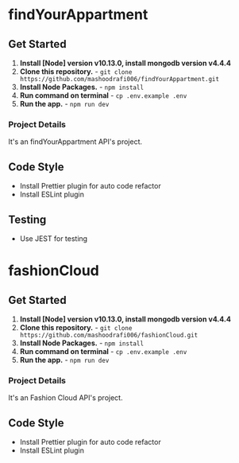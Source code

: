 # findYourAppartment

## Get Started

1. **Install [Node] version v10.13.0,  install mongodb version v4.4.4**
2. **Clone this repository.** - `git clone https://github.com/mashoodrafi006/findYourAppartment.git`
3. **Install Node Packages.** - `npm install`
4. **Run command on terminal** - `cp .env.example .env`
5. **Run the app.** - `npm run dev`

### Project Details

It's an findYourAppartment API's project.

## Code Style

-   Install Prettier plugin for auto code refactor
-   Install ESLint plugin

## Testing

-   Use JEST for testing



# fashionCloud

## Get Started

1. **Install [Node] version v10.13.0,  install mongodb version v4.4.4**
2. **Clone this repository.** - `git clone https://github.com/mashoodrafi006/fashionCloud.git`
3. **Install Node Packages.** - `npm install`
4. **Run command on terminal** - `cp .env.example .env`
5. **Run the app.** - `npm run dev`

### Project Details

It's an Fashion Cloud API's project.

## Code Style

-   Install Prettier plugin for auto code refactor
-   Install ESLint plugin